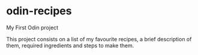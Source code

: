 # odin-recipes

My First Odin project 

This project consists on a list of my favourite recipes, a brief description of them, required ingredients and steps to make them.